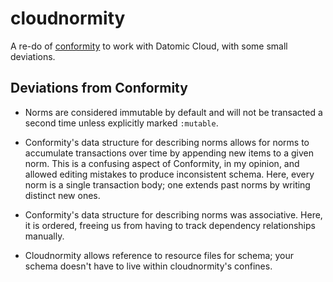 # cloudnormity

A re-do of [conformity](https://github.com/avescodes/conformity) to
work with Datomic Cloud, with some small deviations.

## Deviations from Conformity

- Norms are considered immutable by default and will not be transacted
  a second time unless explicitly marked `:mutable`.

- Conformity's data structure for describing norms allows for norms to
  accumulate transactions over time by appending new items to a given
  norm. This is a confusing aspect of Conformity, in my opinion, and
  allowed editing mistakes to produce inconsistent schema. Here, every
  norm is a single transaction body; one extends past norms by writing
  distinct new ones.

- Conformity's data structure for describing norms was associative.
  Here, it is ordered, freeing us from having to track dependency
  relationships manually.

- Cloudnormity allows reference to resource files for schema; your
  schema doesn't have to live within cloudnormity's confines.
